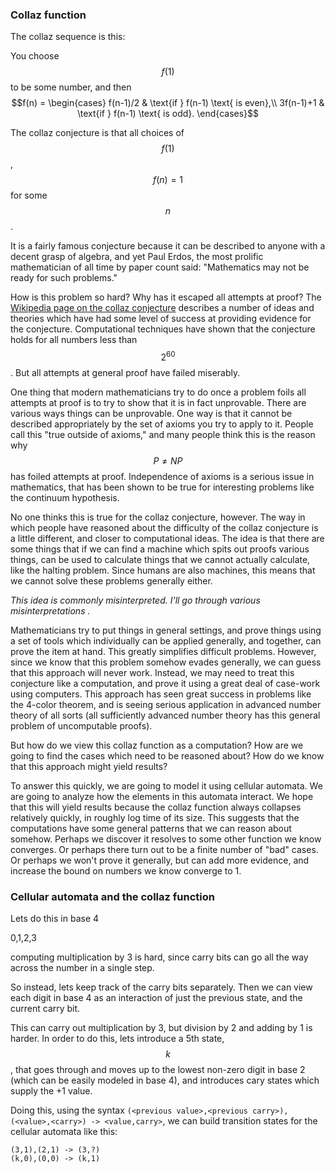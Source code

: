 ### Collaz function

The collaz sequence is this:

You choose $$f(1)$$ to be some number, and then
$$f(n) =
    \begin{cases}
		f(n-1)/2 & \text{if } f(n-1) \text{ is even},\\
		3f(n-1)+1 & \text{if } f(n-1) \text{ is odd}.
	\end{cases}$$

The collaz conjecture is that all choices of $$f(1)$$, $$f(n) = 1$$ for some $$n$$.

It is a fairly famous conjecture because it can be described to anyone with a decent grasp of algebra, and yet Paul Erdos, the most prolific mathematician of all time by paper count said: "Mathematics may not be ready for such problems."

How is this problem so hard? Why has it escaped all attempts at proof? The [Wikipedia page on the collaz conjecture](https://en.wikipedia.org/wiki/Collatz_conjecture) describes a number of ideas and theories which have had some level of success at providing evidence for the conjecture. Computational techniques have shown that the conjecture holds for all numbers less than $$2^60$$. But all attempts at general proof have failed miserably.

One thing that modern mathematicians try to do once a problem foils all attempts at proof is to try to show that it is in fact unprovable. There are various ways things can be unprovable. One way is that it cannot be described appropriately by the set of axioms you try to apply to it. People call this "true outside of axioms," and many people think this is the reason why $$P \ne NP$$ has foiled attempts at proof. Independence of axioms is a serious issue in mathematics, that has been shown to be true for interesting problems like the continuum hypothesis.

No one thinks this is true for the collaz conjecture, however. The way in which people have reasoned about the difficulty of the collaz conjecture is a little different, and closer to computational ideas. The idea is that there are some things that if we can find a machine which spits out proofs various things, can be used to calculate things that we cannot actually calculate, like the halting problem. Since humans are also machines, this means that we cannot solve these problems generally either.



*This idea is commonly misinterpreted. I'll go through various misinterpretations .*

Mathematicians try to put things in general settings, and prove things using a set of tools which individually can be applied generally, and together, can prove the item at hand. This greatly simplifies difficult problems. However, since we know that this problem somehow evades generally, we can guess that this approach will never work. Instead, we may need to treat this conjecture like a computation, and prove it using a great deal of case-work using computers. This approach has seen great success in problems like the 4-color theorem, and is seeing serious application in advanced number theory of all sorts (all sufficiently advanced number theory has this general problem of uncomputable proofs).


But how do we view this collaz function as a computation? How are we going to find the cases which need to be reasoned about? How do we know that this approach might yield results?

To answer this quickly, we are going to model it using cellular automata. We are going to analyze how the elements in this automata interact. We hope that this will yield results because the collaz function always collapses relatively quickly, in roughly log time of its size. This suggests that the computations have some general patterns that we can reason about somehow. Perhaps we discover it resolves to some other function we know converges. Or perhaps there turn out to be a finite number of "bad" cases. Or perhaps we won't prove it generally, but can add more evidence, and increase the bound on numbers we know converge to 1.

### Cellular automata and the collaz function

Lets do this in base 4

0,1,2,3

computing multiplication by 3 is hard, since carry bits can go all the way across the number in a single step.

So instead, lets keep track of the carry bits separately. Then we can view each digit in base 4 as an interaction of just the previous state, and the current carry bit.

This can carry out multiplication by 3, but division by 2 and adding by 1 is harder. In order to do this, lets introduce a 5th state, $$k$$, that goes through and moves up to the lowest non-zero digit in base 2 (which can be easily modeled in base 4), and introduces cary states which supply the +1 value.

Doing this, using the syntax `(<previous value>,<previous carry>),(<value>,<carry>) -> <value,carry>`, we can build transition states for the cellular automata like this:

    (3,1),(2,1) -> (3,?)
    (k,0),(0,0) -> (k,1)

